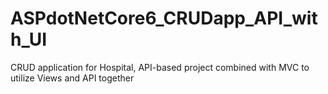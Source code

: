 # ASPdotNetCore6_CRUDapp_API_with_UI
CRUD application for Hospital, API-based project combined with MVC to utilize Views and API together
